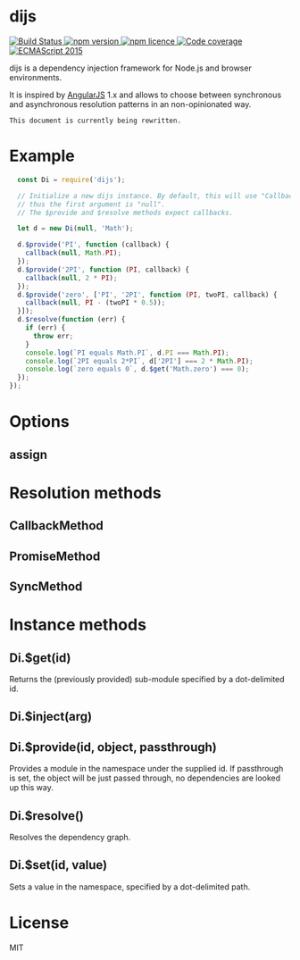 # dijs

<div>
  <a href="https://travis-ci.org/cmtt/dijs">
    <img src="https://img.shields.io/travis/cmtt/dijs/develop.svg?style=flat-square" alt="Build Status">
  </a>
  <a href="https://www.npmjs.org/package/dijs">
    <img src="https://img.shields.io/npm/v/dijs.svg?style=flat-square" alt="npm version">
  </a>
  <a href="http://spdx.org/licenses/MIT">
    <img src="https://img.shields.io/npm/l/dijs.svg?style=flat-square" alt="npm licence">
  </a>
  <a href="https://coveralls.io/github/cmtt/dijs">
    <img src="https://img.shields.io/coveralls/cmtt/dijs/develop.svg?style=flat-square" alt="Code coverage">
  </a>
  <a href="http://www.ecma-international.org/ecma-262/6.0/">
    <img src="https://img.shields.io/badge/ES-2015-F0DB4F.svg?style=flat-square" alt="ECMAScript 2015">
  </a>
</div>

dijs is a dependency injection framework for Node.js and browser environments.

It is inspired by [AngularJS](http://www.angularjs.org/) 1.x and allows to
choose between synchronous and asynchronous resolution patterns in an
non-opinionated way.

````
This document is currently being rewritten.
````

# Example
````js
  const Di = require('dijs');

  // Initialize a new dijs instance. By default, this will use "CallbackMethod",
  // thus the first argument is "null".
  // The $provide and $resolve methods expect callbacks.

  let d = new Di(null, 'Math');

  d.$provide('PI', function (callback) {
    callback(null, Math.PI);
  });
  d.$provide('2PI', function (PI, callback) {
    callback(null, 2 * PI);
  });
  d.$provide('zero', ['PI', '2PI', function (PI, twoPI, callback) {
    callback(null, PI - (twoPI * 0.5));
  }]);
  d.$resolve(function (err) {
    if (err) {
      throw err;
    }
    console.log(`PI equals Math.PI`, d.PI === Math.PI);
    console.log(`2PI equals 2*PI`, d['2PI'] === 2 * Math.PI);
    console.log(`zero equals 0`, d.$get('Math.zero') === 0);
  });
});
````
# Options
## assign

# Resolution methods

## CallbackMethod

## PromiseMethod

## SyncMethod

# Instance methods

## Di.$get(id)

Returns the (previously provided) sub-module specified by a dot-delimited id.

## Di.$inject(arg)

## Di.$provide(id, object, passthrough)

Provides a module in the namespace under the supplied id. If passthrough is
set, the object will be just passed through, no dependencies are looked up this
way.

## Di.$resolve()

Resolves the dependency graph.

## Di.$set(id, value)

Sets a value in the namespace, specified by a dot-delimited path.

# License

MIT